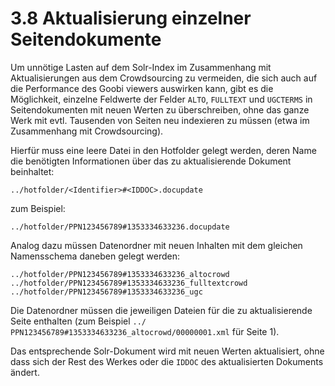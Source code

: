 # 3.8 Aktualisierung einzelner Seitendokumente

Um unnötige Lasten auf dem Solr-Index im Zusammenhang mit Aktualisierungen aus dem Crowdsourcing zu vermeiden, die sich auch auf die Performance des Goobi viewers auswirken kann, gibt es die Möglichkeit, einzelne Feldwerte der Felder `ALTO`, `FULLTEXT` und `UGCTERMS` in Seitendokumenten mit neuen Werten zu überschreiben, ohne das ganze Werk mit evtl. Tausenden von Seiten neu indexieren zu müssen \(etwa im Zusammenhang mit Crowdsourcing\).

Hierfür muss eine leere Datei in den Hotfolder gelegt werden, deren Name die benötigten Informationen über das zu aktualisierende Dokument beinhaltet:

```text
../hotfolder/<Identifier>#<IDDOC>.docupdate
```

zum Beispiel:

```text
../hotfolder/PPN123456789#1353334633236.docupdate
```

Analog dazu müssen Datenordner mit neuen Inhalten mit dem gleichen Namensschema daneben gelegt werden:

```text
../hotfolder/PPN123456789#1353334633236_altocrowd
../hotfolder/PPN123456789#1353334633236_fulltextcrowd
../hotfolder/PPN123456789#1353334633236_ugc
```

Die Datenordner müssen die jeweiligen Dateien für die zu aktualisierende Seite enthalten \(zum Beispiel `../ PPN123456789#1353334633236_altocrowd/00000001.xml` für Seite 1\).

Das entsprechende Solr-Dokument wird mit neuen Werten aktualisiert, ohne dass sich der Rest des Werkes oder die `IDDOC` des aktualisierten Dokuments ändert.

